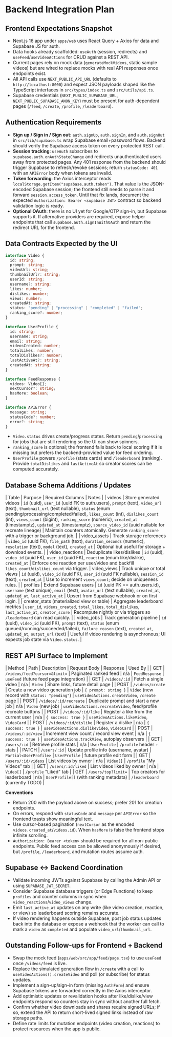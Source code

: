 # Backend Integration Plan

## Frontend Expectations Snapshot
- Next.js 16 app under `apps/web` uses React Query + Axios for data and Supabase JS for auth.
- Data hooks already scaffolded: `useAuth` (session, redirects) and `useFeed`/`useVideoActions` for CRUD against a REST API.
- Current pages rely on mock data (`generateMockVideos`, static sample videos) but are wired to replace mocks with real API responses once endpoints exist.
- All API calls use `NEXT_PUBLIC_API_URL` (defaults to `http://localhost:8000`) and expect JSON payloads shaped like the TypeScript interfaces in `src/types/index.ts` and `src/utils/api.ts`.
- Supabase credentials (`NEXT_PUBLIC_SUPABASE_URL`, `NEXT_PUBLIC_SUPABASE_ANON_KEY`) must be present for auth-dependent pages (`/feed`, `/create`, `/profile`, `/leaderboard`).

## Authentication Requirements
- **Sign up / Sign in / Sign out**: `auth.signUp`, `auth.signIn`, and `auth.signOut` in `src/lib/supabase.ts` wrap Supabase email+password flows. Backend should verify the Supabase access token on every protected REST call.
- **Session tracking**: `useAuth` subscribes to `supabase.auth.onAuthStateChange` and redirects unauthenticated users away from protected pages. Any 401 response from the backend should trigger Supabase to refresh/revoke sessions; return `statusCode: 401` with an `APIError` body when tokens are invalid.
- **Token forwarding**: the Axios interceptor reads `localStorage.getItem("supabase.auth.token")`. That value is the JSON-encoded Supabase session; the frontend still needs to parse it and forward `session.access_token`. Until that fix lands, document the expected `Authorization: Bearer <supabase JWT>` contract so backend validation logic is ready.
- **Optional OAuth**: there is no UI yet for Google/OTP sign-in, but Supabase supports it. If alternative providers are required, expose helper endpoints that call `supabase.auth.signInWithOAuth` and return the redirect URL for the frontend.

## Data Contracts Expected by the UI
```ts
interface Video {
  id: string;
  prompt: string;
  videoUrl: string;
  thumbnailUrl?: string;
  userId: string;
  username?: string;
  likes: number;
  dislikes: number;
  views: number;
  createdAt: string;
  status: "pending" | "processing" | "completed" | "failed";
  ranking_score?: number;
}

interface UserProfile {
  id: string;
  username: string;
  email: string;
  videosCreated: number;
  totalLikes: number;
  totalDislikes?: number;
  lastActiveAt?: string;
  createdAt: string;
}

interface FeedResponse {
  videos: Video[];
  nextCursor?: string;
  hasMore: boolean;
}

interface APIError {
  message: string;
  statusCode?: number;
  error?: string;
}
```
- `Video.status` drives create/progress states. Return `pending`/`processing` for jobs that are still rendering so the UI can show spinners.
- `ranking_score` is optional; the frontend falls back to local scoring if it is missing but prefers the backend-provided value for feed ordering.
- `UserProfile` powers `/profile` (stats cards) and `/leaderboard` (ranking). Provide `totalDislikes` and `lastActiveAt` so creator scores can be computed accurately.

## Database Schema Additions / Updates
| Table | Purpose | Required Columns | Notes |
| videos | Store generated videos | `id` (uuid), `user_id` (uuid FK to auth.users), `prompt` (text), `video_url` (text), `thumbnail_url` (text nullable), `status` (enum pending/processing/completed/failed), `likes_count` (int), `dislikes_count` (int), `views_count` (bigint), `ranking_score` (numeric), `created_at` (timestamptz), `updated_at` (timestamptz), `source_video_id` (uuid nullable for recreate lineage) | Maintain counters atomically. Generate `ranking_score` with a trigger or background job. |
| video_assets | Track storage references | `video_id` (uuid FK), `file_path` (text), `duration_seconds` (numeric), `resolution` (text), `model` (text), `created_at` | Optional but useful for storage + download events. |
| video_reactions | Deduplicate likes/dislikes | `id` (uuid), `video_id` (uuid FK), `user_id` (uuid FK), `reaction` (enum like/dislike), `created_at` | Enforce one reaction per user/video and backfill `likes_count`/`dislikes_count` via trigger.
| video_views | Track unique or total views | `id` (uuid), `video_id` (uuid FK), `user_id` (uuid FK nullable), `session_id` (text), `created_at` | Use to increment `views_count`; decide on uniqueness rules. |
| profiles | Extend Supabase users | `id` (uuid PK == auth.users.id), `username` (text unique), `email` (text), `avatar_url` (text nullable), `created_at`, `updated_at`, `last_active_at` | Upsert from Supabase webhook or on first login. |
| creator_stats (materialized view or table) | Aggregate leaderboard metrics | `user_id`, `videos_created`, `total_likes`, `total_dislikes`, `last_active_at`, `creator_score` | Recompute nightly or via triggers so `/leaderboard` can read quickly. |
| video_jobs | Track generation pipeline | `id` (uuid), `video_id` (uuid FK), `prompt` (text), `status` (enum queued/running/succeeded/failed), `failure_reason` (text), `created_at`, `updated_at`, `output_url` (text) | Useful if video rendering is asynchronous; UI expects job state via `Video.status`. |

## REST API Surface to Implement
| Method | Path | Description | Request Body | Response | Used By |
| GET | `/videos/feed?cursor=&limit=` | Paginated ranked feed | n/a | `FeedResponse` | `useFeed` (future feed page integration) |
| GET | `/videos/:id` | Fetch a single video | n/a | `Video` | Share links, future detail page |
| POST | `/videos/create` | Create a new video generation job | `{ prompt: string }` | `Video` (new record with `status: "pending"`) | `useVideoActions.createVideo`, `/create` page |
| POST | `/videos/:id/recreate` | Duplicate prompt and start a new job | n/a | `Video` (new job) | `useVideoActions.recreateVideo`, feed/profile recreate buttons |
| POST | `/videos/:id/like` | Register a like from the current user | n/a | `{ success: true }` | `useVideoActions.likeVideo`, `VideoCard` |
| POST | `/videos/:id/dislike` | Register a dislike | n/a | `{ success: true }` | `useVideoActions.dislikeVideo`, `VideoCard` |
| POST | `/videos/:id/view` | Increment view count / record view event | n/a | `{ success: true }` | `useVideoActions.trackView`, autoplay observers |
| GET | `/users/:id` | Retrieve profile stats | n/a | `UserProfile` | `/profile` header + stats |
| PATCH | `/users/:id` | Update profile info (username, avatar) | `Partial<UserProfile>` | `UserProfile` | future profile edit form |
| GET | `/users/:id/videos` | List videos by owner | n/a | `Video[]` | `/profile` "My Videos" tab |
| GET | `/users/:id/liked` | List videos liked by owner | n/a | `Video[]` | `/profile` "Liked" tab |
| GET | `/users/top?limit=` | Top creators for leaderboard | n/a | `UserProfile[]` (with ranking metadata) | `/leaderboard` (currently TODO) |

**Conventions**
- Return 200 with the payload above on success; prefer 201 for creation endpoints.
- On errors, respond with `statusCode` and `message` per `APIError` so the frontend toasts show meaningful text.
- Use cursor-based pagination (`nextCursor` as the encoded `videos.created_at`/`videos.id`). When `hasMore` is false the frontend stops infinite scrolling.
- `Authorization: Bearer <token>` should be required for all non-public endpoints. Public feed access can be allowed anonymously if desired, but `/profile`, `/leaderboard`, and mutation routes assume auth.

## Supabase ↔ Backend Coordination
- Validate incoming JWTs against Supabase by calling the Admin API or using `SUPABASE_JWT_SECRET`.
- Consider Supabase database triggers (or Edge Functions) to keep `profiles` and counter columns in sync when `video_reactions`/`video_views` change.
- Emit `last_active_at` updates on any write (like video creation, reaction, or view) so leaderboard scoring remains accurate.
- If video rendering happens outside Supabase, post job status updates back into the database or expose a webhook that the worker can call to mark a `video` as `completed` and populate `video_url`/`thumbnail_url`.

## Outstanding Follow-ups for Frontend + Backend
- Swap the mock feed (`apps/web/src/app/feed/page.tsx`) to use `useFeed` once `/videos/feed` is live.
- Replace the simulated generation flow in `/create` with a call to `useVideoActions().createVideo` and poll (or subscribe) for status updates.
- Implement a sign-up/sign-in form (missing `AuthForm`) and ensure Supabase tokens are forwarded correctly in the Axios interceptor.
- Add optimistic updates or revalidation hooks after like/dislike/view endpoints respond so counters stay in sync without another full fetch.
- Confirm whether video downloads and shares require signed URLs; if so, extend the API to return short-lived signed links instead of raw storage paths.
- Define rate limits for mutation endpoints (video creation, reactions) to protect resources when the app is public.
